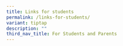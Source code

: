```yaml
---
title: Links for students
permalink: /links-for-students/
variant: tiptap
description: ""
third_nav_title: For Students and Parents
---
```

